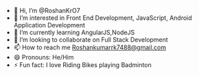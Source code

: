 - 👋 Hi, I’m @RoshanKrO7
- 👀 I’m interested in Front End Development, JavaScript, Android Application Development
- 🌱 I’m currently learning AngularJS,NodeJS
- 💞️ I’m looking to collaborate on Full Stack Development
- 📫 How to reach me Roshankumarrk7488@gmail.com
- 😄 Pronouns: He/Him
- ⚡ Fun fact: I love Riding Bikes playing Badminton

<!---
RoshanKrO7/RoshanKrO7 is a ✨ special ✨ repository because its `README.md` (this file) appears on your GitHub profile.
You can click the Preview link to take a look at your changes.
--->
